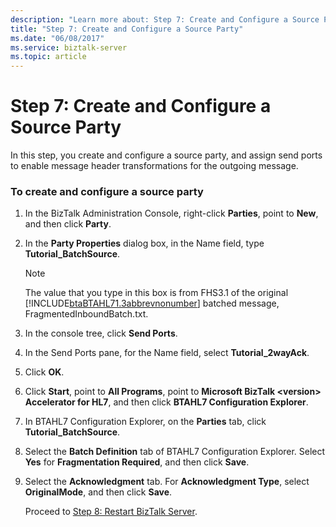 ```yaml
---
description: "Learn more about: Step 7: Create and Configure a Source Party"
title: "Step 7: Create and Configure a Source Party"
ms.date: "06/08/2017"
ms.service: biztalk-server
ms.topic: article
---
```

# Step 7: Create and Configure a Source Party
In this step, you create and configure a source party, and assign send ports to enable message header transformations for the outgoing message.  
  
### To create and configure a source party  
  
1. In the BizTalk Administration Console, right-click **Parties**, point to **New**, and then click **Party**.  
  
2. In the **Party Properties** dialog box, in the Name field, type **Tutorial_BatchSource**.  
  
   > [!NOTE]
   >  The value that you type in this box is from FHS3.1 of the original [!INCLUDE[btaBTAHL71.3abbrevnonumber](../../includes/btabtahl71-3abbrevnonumber-md.md)] batched message, FragmentedInboundBatch.txt.  
  
3. In the console tree, click **Send Ports**.  
  
4. In the Send Ports pane, for the Name field, select **Tutorial_2wayAck**.  
  
5. Click **OK**.  
  
6. Click **Start**, point to **All Programs**, point to **Microsoft BizTalk \<version\> Accelerator for HL7**, and then click **BTAHL7 Configuration Explorer**.  
  
7. In BTAHL7 Configuration Explorer, on the **Parties** tab, click **Tutorial_BatchSource**.  
  
8. Select the **Batch Definition** tab of BTAHL7 Configuration Explorer. Select **Yes** for **Fragmentation Required**, and then click **Save**.  
  
9. Select the **Acknowledgment** tab. For **Acknowledgment Type**, select **OriginalMode**, and then click **Save**.  
  
   Proceed to [Step 8: Restart BizTalk Server](../../adapters-and-accelerators/accelerator-hl7/step-8-restart-biztalk-server.md).
